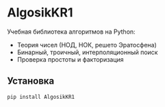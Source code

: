 # AlgosikKR1

Учебная библиотека алгоритмов на Python:
- Теория чисел (НОД, НОК, решето Эратосфена)
- Бинарный, троичный, интерполяционный поиск
- Проверка простоты и факторизация

## Установка

```bash
pip install AlgosikKR1

